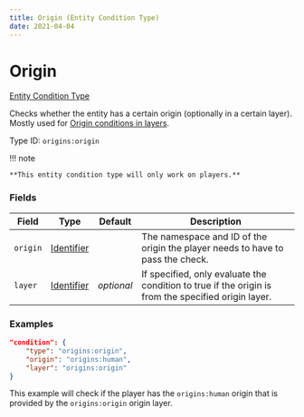 ```yaml
---
title: Origin (Entity Condition Type)
date: 2021-04-04
---
```


# Origin

[Entity Condition Type](../entity_condition_types.md)

Checks whether the entity has a certain origin (optionally in a certain layer). Mostly used for [Origin conditions in layers](../../guides/data/origin_conditions_in_layers.md).

Type ID: `origins:origin`

!!! note

    **This entity condition type will only work on players.**


### Fields

Field  | Type | Default | Description
-------|------|---------|-------------
`origin` | [Identifier](../data_types/identifier.md) | | The namespace and ID of the origin the player needs to have to pass the check.
`layer` | [Identifier](../data_types/identifier.md) | _optional_ |  If specified, only evaluate the condition to true if the origin is from the specified origin layer.


### Examples

```json
"condition": {
    "type": "origins:origin",
    "origin": "origins:human",
    "layer": "origins:origin"
}
```

This example will check if the player has the `origins:human` origin that is provided by the `origins:origin` origin layer.
